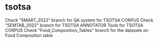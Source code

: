 # tsotsa
Check "SMART_2022" branch for QA system for TSOTSA CORPUS
Check "SEMTAB_2022" branch for TSOTSA ANNOTATOR Tools for TSOTSA CORPUS
Check "Food_Composition_Tables" branch for the datasets on Food Composition table
